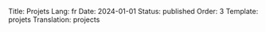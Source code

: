 Title: Projets
Lang: fr
Date: 2024-01-01
Status: published
Order: 3
Template: projets
Translation: projects
